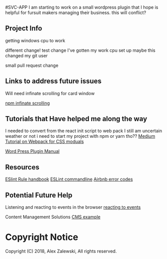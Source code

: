 #SVC-APP
I am starting to work on a small wordpress plugin that I hope is helpful
for fursuit makers managing their business.
this will conflict?

## Project Info
getting windows cpu to work

different change!
test change
I've gotten my work cpu set up
maybe this changed my git user

small pull request change

## Links to address future issues

Will need infinate scrolling for card window

[npm infinate scrolling](https://www.npmjs.com/package/react-infinite-scroller)

## Tutorials that Have helped me along the way

I needed to convert from the react init script to web pack
I still am uncertain weather or not i need to start my project with npm or yarn tho??
[Medium Tutorial on Webpack for CSS moduals](https://medium.com/nulogy/how-to-use-css-modules-with-create-react-app-9e44bec2b5c2)

[Word Press Plugin Manual](https://developer.wordpress.org/plugins/intro/)

## Resources
[ESlint Rule handbook](https://eslint.org/docs/rules/)
[ESLint commandline](https://eslint.org/docs/user-guide/command-line-interface)
[Airbnb error codes](https://github.com/airbnb/javascript#destructuring)

## Potential Future Help
Listening and reacting to events in the browser 
[reacting to events](https://css-tricks.com/working-with-events-in-react)

Content Management Solutions
[CMS example](https://hackernoon.com/how-i-built-a-content-management-system-for-a-react-app-in-one-day-269df17f5509)
# Copyright Notice
Copyright (C) 2018, Alex Zalewski, All rights reserved.
